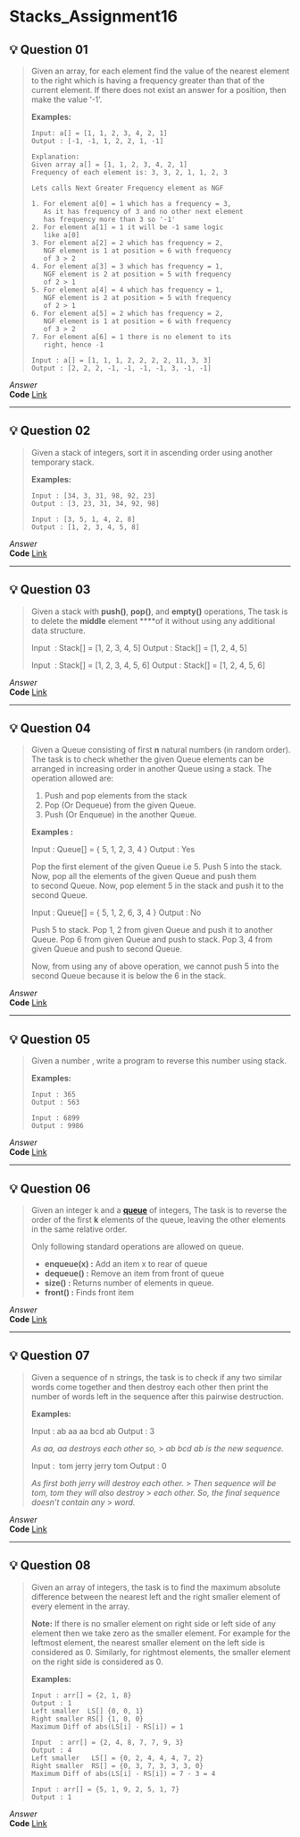 # Stacks_Assignment16

## 💡 Question 01

> Given an array, for each element find the value of the nearest element to the right which is having a frequency greater than that of the current element. If there does not exist an answer for a position, then make the value ‘-1’.
>
> **Examples:**
>
> ```
> Input: a[] = [1, 1, 2, 3, 4, 2, 1]
> Output : [-1, -1, 1, 2, 2, 1, -1]
>
> Explanation:
> Given array a[] = [1, 1, 2, 3, 4, 2, 1]
> Frequency of each element is: 3, 3, 2, 1, 1, 2, 3
>
> Lets calls Next Greater Frequency element as NGF
>
> 1. For element a[0] = 1 which has a frequency = 3,
>    As it has frequency of 3 and no other next element
>    has frequency more than 3 so '-1'
> 2. For element a[1] = 1 it will be -1 same logic
>    like a[0]
> 3. For element a[2] = 2 which has frequency = 2,
>    NGF element is 1 at position = 6 with frequency
>    of 3 > 2
> 4. For element a[3] = 3 which has frequency = 1,
>    NGF element is 2 at position = 5 with frequency
>    of 2 > 1
> 5. For element a[4] = 4 which has frequency = 1,
>    NGF element is 2 at position = 5 with frequency
>    of 2 > 1
> 6. For element a[5] = 2 which has frequency = 2,
>    NGF element is 1 at position = 6 with frequency
>    of 3 > 2
> 7. For element a[6] = 1 there is no element to its
>    right, hence -1
> ```
>
> ```
> Input : a[] = [1, 1, 1, 2, 2, 2, 2, 11, 3, 3]
> Output : [2, 2, 2, -1, -1, -1, -1, 3, -1, -1]
> ```

*Answer*<br>
**Code** [Link](https://github.com/Srijana1425/Stacks_Assignment16/blob/main/ans1.js)
******************************************************************************************************************************************************


## 💡 Question 02

> Given a stack of integers, sort it in ascending order using another temporary stack.
>
> **Examples:**
>
> ```
> Input : [34, 3, 31, 98, 92, 23]
> Output : [3, 23, 31, 34, 92, 98]
>
> Input : [3, 5, 1, 4, 2, 8]
> Output : [1, 2, 3, 4, 5, 8]
> ```

*Answer*<br>
**Code** [Link](https://github.com/Srijana1425/Stacks_Assignment16/blob/main/ans2.js)
******************************************************************************************************************************************************

## 💡 Question 03

> Given a stack with **push()**, **pop()**, and **empty()** operations, The task is to delete the **middle** element \*\*\*\*of it without using any additional data structure.
>
> Input  : Stack[] = [1, 2, 3, 4, 5]
> Output : Stack[] = [1, 2, 4, 5]
>
> Input  : Stack[] = [1, 2, 3, 4, 5, 6]
> Output : Stack[] = [1, 2, 4, 5, 6]

*Answer*<br>
**Code** [Link](https://github.com/Srijana1425/Stacks_Assignment16/blob/main/ans3.js)
******************************************************************************************************************************************************

## 💡 Question 04

> Given a Queue consisting of first **n** natural numbers (in random order). The task is to check whether the given Queue elements can be arranged in increasing order in another Queue using a stack. The operation allowed are:
>
> 1. Push and pop elements from the stack
> 2. Pop (Or Dequeue) from the given Queue.
> 3. Push (Or Enqueue) in the another Queue.
>
> **Examples :**
>
> Input : Queue[] = { 5, 1, 2, 3, 4 }
> Output : Yes
>
> Pop the first element of the given Queue
> i.e 5. Push 5 into the stack.
> Now, pop all the elements of the given Queue and push them to second Queue.
> Now, pop element 5 in the stack and push it to the second Queue.
>
> Input : Queue[] = { 5, 1, 2, 6, 3, 4 }
> Output : No
>
> Push 5 to stack.
> Pop 1, 2 from given Queue and push it to another Queue.
> Pop 6 from given Queue and push to stack.
> Pop 3, 4 from given Queue and push to second Queue.
>
> Now, from using any of above operation, we cannot push 5 into the second Queue because it is below the 6 in the stack.

*Answer*<br>
**Code** [Link](https://github.com/Srijana1425/Stacks_Assignment16/blob/main/ans4.js)
******************************************************************************************************************************************************


## 💡 Question 05

> Given a number , write a program to reverse this number using stack.
>
> **Examples:**
>
> ```
> Input : 365
> Output : 563
>
> Input : 6899
> Output : 9986
> ```

*Answer*<br>
**Code** [Link](https://github.com/Srijana1425/Stacks_Assignment16/blob/main/ans5.js)
******************************************************************************************************************************************************


## 💡 Question 06

> Given an integer k and a **[queue](https://www.geeksforgeeks.org/queue-data-structure/)** of integers, The task is to reverse the order of the first **k** elements of the queue, leaving the other elements in the same relative order.
>
> Only following standard operations are allowed on queue.
>
> - **enqueue(x) :** Add an item x to rear of queue
> - **dequeue() :** Remove an item from front of queue
> - **size() :** Returns number of elements in queue.
> - **front() :** Finds front item

*Answer*<br>
**Code** [Link](https://github.com/Srijana1425/Stacks_Assignment16/blob/main/ans6.js)
******************************************************************************************************************************************************


## 💡 Question 07

> Given a sequence of n strings, the task is to check if any two similar words come together and then destroy each other then print the number of words left in the sequence after this pairwise destruction.
>
> **Examples:**
>
> Input : ab aa aa bcd ab
> Output : 3
>
> _As aa, aa destroys each other so,_ > _ab bcd ab is the new sequence._
>
> Input :  tom jerry jerry tom
> Output : 0
>
> _As first both jerry will destroy each other._ > _Then sequence will be tom, tom they will also destroy_ > _each other. So, the final sequence doesn’t contain any_ > _word._

*Answer*<br>
**Code** [Link](https://github.com/Srijana1425/Stacks_Assignment16/blob/main/ans7.js)
******************************************************************************************************************************************************


## 💡 Question 08

> Given an array of integers, the task is to find the maximum absolute difference between the nearest left and the right smaller element of every element in the array.
>
> **Note:** If there is no smaller element on right side or left side of any element then we take zero as the smaller element. For example for the leftmost element, the nearest smaller element on the left side is considered as 0. Similarly, for rightmost elements, the smaller element on the right side is considered as 0.
>
> **Examples:**
>
> ```
> Input : arr[] = {2, 1, 8}
> Output : 1
> Left smaller  LS[] {0, 0, 1}
> Right smaller RS[] {1, 0, 0}
> Maximum Diff of abs(LS[i] - RS[i]) = 1
>
> Input  : arr[] = {2, 4, 8, 7, 7, 9, 3}
> Output : 4
> Left smaller   LS[] = {0, 2, 4, 4, 4, 7, 2}
> Right smaller  RS[] = {0, 3, 7, 3, 3, 3, 0}
> Maximum Diff of abs(LS[i] - RS[i]) = 7 - 3 = 4
>
> Input : arr[] = {5, 1, 9, 2, 5, 1, 7}
> Output : 1
> ```

*Answer*<br>
**Code** [Link](https://github.com/Srijana1425/Stacks_Assignment16/blob/main/ans8.js)
